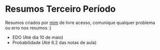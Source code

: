 # Resumos Terceiro Período
  Resumos criados por [mim](https://github.com/wellington36) de livre acesso, comunique qualquer problema ou erro nos resumos :)

- EDO 			    (Até dia 10 de maio)
- Probabilidade (Até 6.2 das notas de aula)
